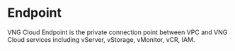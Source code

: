 # Endpoint

VNG Cloud Endpoint is the private connection point between VPC and VNG Cloud services including vServer, vStorage, vMonitor, vCR, IAM.
